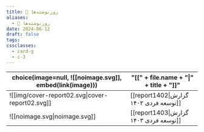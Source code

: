 ```yaml
---
title: 📅 روزنوشته‌ها
aliases:
  - 📅 روزنوشته‌ها
date: 2024-06-12
draft: false
tags: 
cssclasses:
  - card-g
  - c-3
---
```

<style>
	.giscus {
		display: none;
		}
</style>


<!-- QueryToSerialize: table without id choice(image=null, ![[noimage.svg]], embed(link(image))), "[[" + file.name + "|" + title + "]]" WHERE draft = false AND parent = [[diary|📅 روزنوشته‌ها]] -->
<!-- SerializedQuery: table without id choice(image=null, ![[noimage.svg]], embed(link(image))), "[[" + file.name + "|" + title + "]]" WHERE draft = false AND parent = [[diary|📅 روزنوشته‌ها]] -->

| choice(image=null, ![[noimage.svg]], embed(link(image))) | "[[" + file.name + "\|" + title + "]]" |
| -------------------------------------------------------- | -------------------------------------- |
| ![[img/cover-report02.svg\|cover-report02.svg]]          | [[report1402\|گزارش توسعه فردی ۱۴۰۲]]  |
| ![[noimage.svg\|noimage.svg]]                            | [[report1403\|گزارش توسعه فردی ۱۴۰۳]]  |
<!-- SerializedQuery END -->

